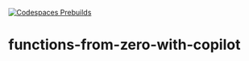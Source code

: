 [![Codespaces Prebuilds](https://github.com/Data-Science-Jagannath/functions-from-zero-with-copilot/actions/workflows/codespaces/create_codespaces_prebuilds/badge.svg)](https://github.com/Data-Science-Jagannath/functions-from-zero-with-copilot/actions/workflows/codespaces/create_codespaces_prebuilds)

# functions-from-zero-with-copilot
